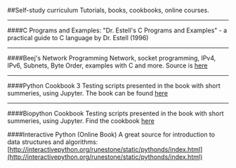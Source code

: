##Self-study curriculum 
Tutorials, books, cookbooks, online courses.

***

####C Programs and Examples: 
"Dr. Estell's C Programs and Examples" - a practical guide to C language by Dr. Estell (1996)

***

####Beej's Network Programming
Network, socket programming, IPv4, IPv6, Subnets, Byte Order, examples with C and more. 
Source is [here](http://beej.us/guide/bgnet/output/html/multipage/theory.html)

***

####Python Cookbook 3
Testing scripts presented in the book with short summeries, using Jupyter. 
The book can be found [here](http://shop.oreilly.com/product/0636920027072.do)

***

####Biopython Cookbook
Testing scripts presented in the book with short summeries, using Jupyter. 
Find the cookbook [here](http://biopython.org/DIST/docs/tutorial/Tutorial.html)

####Interactive Python (Online Book)
A great source for introduction to data structures and algorithms:
[http://interactivepython.org/runestone/static/pythonds/index.html](http://interactivepython.org/runestone/static/pythonds/index.html)

